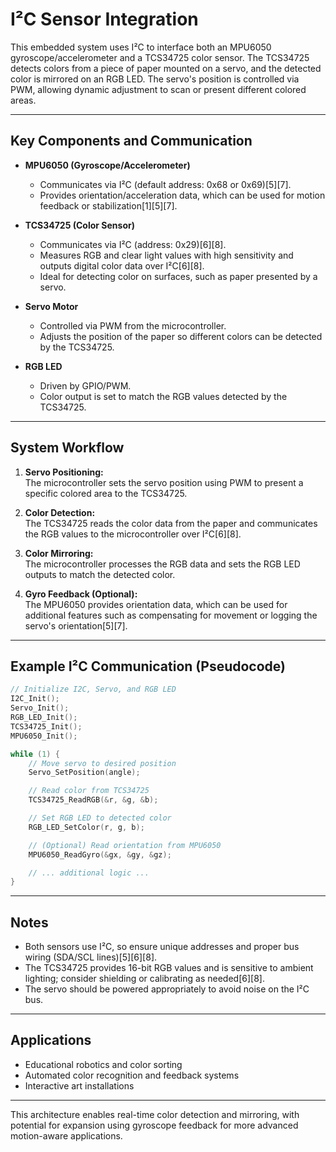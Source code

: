 # I²C Sensor Integration

This embedded system uses I²C to interface both an MPU6050 gyroscope/accelerometer and a TCS34725 color sensor. The TCS34725 detects colors from a piece of paper mounted on a servo, and the detected color is mirrored on an RGB LED. The servo's position is controlled via PWM, allowing dynamic adjustment to scan or present different colored areas.

---

## Key Components and Communication

- **MPU6050 (Gyroscope/Accelerometer)**
  - Communicates via I²C (default address: 0x68 or 0x69)[5][7].
  - Provides orientation/acceleration data, which can be used for motion feedback or stabilization[1][5][7].

- **TCS34725 (Color Sensor)**
  - Communicates via I²C (address: 0x29)[6][8].
  - Measures RGB and clear light values with high sensitivity and outputs digital color data over I²C[6][8].
  - Ideal for detecting color on surfaces, such as paper presented by a servo.

- **Servo Motor**
  - Controlled via PWM from the microcontroller.
  - Adjusts the position of the paper so different colors can be detected by the TCS34725.

- **RGB LED**
  - Driven by GPIO/PWM.
  - Color output is set to match the RGB values detected by the TCS34725.

---

## System Workflow

1. **Servo Positioning:**  
   The microcontroller sets the servo position using PWM to present a specific colored area to the TCS34725.

2. **Color Detection:**  
   The TCS34725 reads the color data from the paper and communicates the RGB values to the microcontroller over I²C[6][8].

3. **Color Mirroring:**  
   The microcontroller processes the RGB data and sets the RGB LED outputs to match the detected color.

4. **Gyro Feedback (Optional):**  
   The MPU6050 provides orientation data, which can be used for additional features such as compensating for movement or logging the servo's orientation[5][7].

---

## Example I²C Communication (Pseudocode)

```c
// Initialize I2C, Servo, and RGB LED
I2C_Init();
Servo_Init();
RGB_LED_Init();
TCS34725_Init();
MPU6050_Init();

while (1) {
    // Move servo to desired position
    Servo_SetPosition(angle);

    // Read color from TCS34725
    TCS34725_ReadRGB(&r, &g, &b);

    // Set RGB LED to detected color
    RGB_LED_SetColor(r, g, b);

    // (Optional) Read orientation from MPU6050
    MPU6050_ReadGyro(&gx, &gy, &gz);

    // ... additional logic ...
}
```

---

## Notes

- Both sensors use I²C, so ensure unique addresses and proper bus wiring (SDA/SCL lines)[5][6][8].
- The TCS34725 provides 16-bit RGB values and is sensitive to ambient lighting; consider shielding or calibrating as needed[6][8].
- The servo should be powered appropriately to avoid noise on the I²C bus.

---

## Applications

- Educational robotics and color sorting
- Automated color recognition and feedback systems
- Interactive art installations

---

This architecture enables real-time color detection and mirroring, with potential for expansion using gyroscope feedback for more advanced motion-aware applications.
